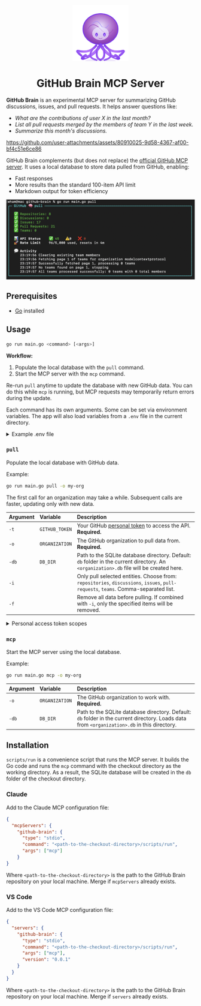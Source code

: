 <div align="center">
  <img src="logo.svg" alt="GitHub Brain Logo" width="150" height="150">
  <h1>GitHub Brain MCP Server</h1>
</div>

**GitHub Brain** is an experimental MCP server for summarizing GitHub discussions, issues, and pull requests. It helps answer questions like:

- _What are the contributions of user X in the last month?_
- _List all pull requests merged by the members of team Y in the last week._
- _Summarize this month's discussions._

https://github.com/user-attachments/assets/80910025-9d58-4367-af00-bf4c51e6ce86

GitHub Brain complements (but does not replace) the [official GitHub MCP server](https://github.com/github/github-mcp-server). It uses a local database to store data pulled from GitHub, enabling:

- Fast responses
- More results than the standard 100-item API limit
- Markdown output for token efficiency

![](./docs/pull.png)

## Prerequisites

- [Go](https://go.dev/doc/install) installed

## Usage

```sh
go run main.go <command> [<args>]
```

**Workflow:**

1. Populate the local database with the `pull` command.
2. Start the MCP server with the `mcp` command.

Re-run `pull` anytime to update the database with new GitHub data. You can do this while `mcp` is running, but MCP requests may temporarily return errors during the update.

Each command has its own arguments. Some can be set via environment variables. The app will also load variables from a `.env` file in the current directory.

<details>
    <summary>Example .env file</summary>

    GITHUB_TOKEN=your_github_token
    ORGANIZATION=my-org

</details>

### `pull`

Populate the local database with GitHub data.

Example:

```sh
go run main.go pull -o my-org
```

The first call for an organization may take a while. Subsequent calls are faster, updating only with new data.

| Argument | Variable       | Description                                                                                                                             |
| :------- | :------------- | :-------------------------------------------------------------------------------------------------------------------------------------- |
| `-t`     | `GITHUB_TOKEN` | Your GitHub [personal token](https://github.com/settings/personal-access-tokens) to access the API. **Required.**                       |
| `-o`     | `ORGANIZATION` | The GitHub organization to pull data from. **Required.**                                                                                |
| `-db`    | `DB_DIR`       | Path to the SQLite database directory. Default: `db` folder in the current directory. An `<organization>.db` file will be created here. |
| `-i`     |                | Only pull selected entities. Choose from: `repositories`, `discussions`, `issues`, `pull-requests`, `teams`. Comma-separated list.      |
| `-f`     |                | Remove all data before pulling. If combined with `-i`, only the specified items will be removed.                                        |

<details>
    <summary>Personal access token scopes</summary>

    Use the [fine-grained personal access tokens](https://github.com/settings/personal-access-tokens).

    For private organizations, the token must have the following configuration:

    - Organization permissions: Read access to members
    - Repository permissions: Read access to discussions, issues, metadata, and pull requests

    For public organizations, an empty token is sufficient, as the data is publicly accessible.

</details>

### `mcp`

Start the MCP server using the local database.

Example:

```sh
go run main.go mcp -o my-org
```

| Argument | Variable       | Description                                                                                                                                  |
| :------- | :------------- | :------------------------------------------------------------------------------------------------------------------------------------------- |
| `-o`     | `ORGANIZATION` | The GitHub organization to work with. **Required.**                                                                                          |
| `-db`    | `DB_DIR`       | Path to the SQLite database directory. Default: `db` folder in the current directory. Loads data from `<organization>.db` in this directory. |

## Installation

`scripts/run` is a convenience script that runs the MCP server. It builds the Go code and runs the `mcp` command with the checkout directory as the working directory. As a result, the SQLite database will be created in the `db` folder of the checkout directory.

### Claude

Add to the Claude MCP configuration file:

```json
{
  "mcpServers": {
    "github-brain": {
      "type": "stdio",
      "command": "<path-to-the-checkout-directory>/scripts/run",
      "args": ["mcp"]
    }
}
```

Where `<path-to-the-checkout-directory>` is the path to the GitHub Brain repository on your local machine. Merge if `mcpServers` already exists.

### VS Code

Add to the VS Code MCP configuration file:

```json
{
  "servers": {
    "github-brain": {
      "type": "stdio",
      "command": "<path-to-the-checkout-directory>/scripts/run",
      "args": ["mcp"],
      "version": "0.0.1"
    }
  }
}
```

Where `<path-to-the-checkout-directory>` is the path to the GitHub Brain repository on your local machine. Merge if `servers` already exists.

